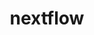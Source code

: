 ---
title: "nextflow"
layout: cache
categories: [package, develop-2024-02-11]
meta: {"versions": ["23.10.0"], "compilers": ["gcc@=7.3.1"], "oss": ["amzn2"], "platforms": ["linux"], "targets": ["aarch64", "neoverse_n1", "x86_64_v3"], "stacks": ["aws-isc", "aws-isc-aarch64", "root"], "num_specs": 3, "num_specs_by_stack": {"root": 3, "aws-isc-aarch64": 2, "aws-isc": 1}}
spec_details: [{"hash": "67v3het2yh4jujgfijim6hjn52nlmnfn", "compiler": "gcc@=7.3.1", "versions": ["23.10.0"], "os": "amzn2", "platform": "linux", "target": "aarch64", "variants": ["build_system=generic"], "stacks": ["root", "aws-isc-aarch64"], "size": "-", "tarball": "https://binaries.spack.io/releases/develop-2024-02-11/build_cache/linux-amzn2-aarch64/gcc-7.3.1/nextflow-23.10.0/linux-amzn2-aarch64-gcc-7.3.1-nextflow-23.10.0-67v3het2yh4jujgfijim6hjn52nlmnfn.spack"}, {"hash": "lxlncjfl5j4ywykzee2q27h5qo4xzk32", "compiler": "gcc@=7.3.1", "versions": ["23.10.0"], "os": "amzn2", "platform": "linux", "target": "neoverse_n1", "variants": ["build_system=generic"], "stacks": ["root", "aws-isc-aarch64"], "size": "-", "tarball": "https://binaries.spack.io/releases/develop-2024-02-11/build_cache/linux-amzn2-neoverse_n1/gcc-7.3.1/nextflow-23.10.0/linux-amzn2-neoverse_n1-gcc-7.3.1-nextflow-23.10.0-lxlncjfl5j4ywykzee2q27h5qo4xzk32.spack"}, {"hash": "iah4m354yo4xwi7xsr2w6dva5lny3p6t", "compiler": "gcc@=7.3.1", "versions": ["23.10.0"], "os": "amzn2", "platform": "linux", "target": "x86_64_v3", "variants": ["build_system=generic"], "stacks": ["aws-isc", "root"], "size": "-", "tarball": "https://binaries.spack.io/releases/develop-2024-02-11/build_cache/linux-amzn2-x86_64_v3/gcc-7.3.1/nextflow-23.10.0/linux-amzn2-x86_64_v3-gcc-7.3.1-nextflow-23.10.0-iah4m354yo4xwi7xsr2w6dva5lny3p6t.spack"}]
---